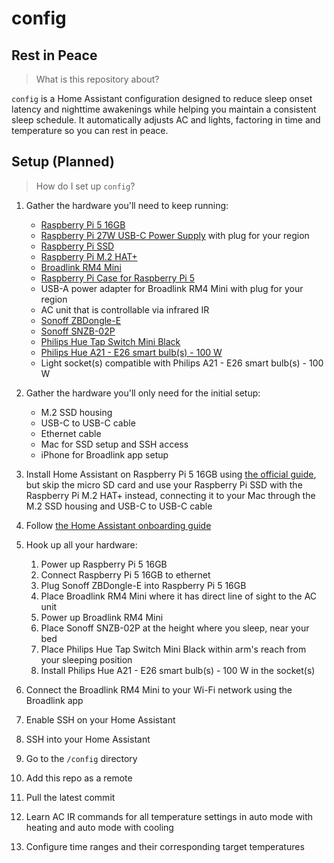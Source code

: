 # config

## Rest in Peace

> What is this repository about?

`config` is a Home Assistant configuration designed to reduce sleep onset latency and nighttime awakenings while helping you maintain a consistent sleep schedule. It automatically adjusts AC and lights, factoring in time and temperature so you can rest in peace.

## Setup (Planned)

> How do I set up `config`?

1. Gather the hardware you'll need to keep running:
   - [Raspberry Pi 5 16GB](https://www.raspberrypi.com/products/raspberry-pi-5)
   - [Raspberry Pi 27W USB-C Power Supply](https://www.raspberrypi.com/products/27w-power-supply) with plug for your region
   - [Raspberry Pi SSD](https://www.raspberrypi.com/products/ssd)
   - [Raspberry Pi M.2 HAT+](https://www.raspberrypi.com/products/m2-hat-plus)
   - [Broadlink RM4 Mini](https://www.broadlink.ae/product-page/broadlink-rm4-mini)
   - [Raspberry Pi Case for Raspberry Pi 5](https://www.raspberrypi.com/products/raspberry-pi-5-case)
   - USB-A power adapter for Broadlink RM4 Mini with plug for your region
   - AC unit that is controllable via infrared IR
   - [Sonoff ZBDongle-E](https://sonoff.tech/product/gateway-and-sensors/sonoff-zigbee-3-0-usb-dongle-plus-e)
   - [Sonoff SNZB-02P](https://sonoff.tech/product/gateway-and-sensors/snzb-02p)
   - [Philips Hue Tap Switch Mini Black](https://www.philips-hue.com/en-us/p/accessory-hue-tap-switch-mini-black/46677581954)
   - [Philips Hue A21 - E26 smart bulb(s) - 100 W](https://www.philips-hue.com/en-us/p/hue-white-and-color-ambiance-a21-e26-smart-bulb-100-w/046677562984)
   - Light socket(s) compatible with Philips A21 - E26 smart bulb(s) - 100 W

1. Gather the hardware you'll only need for the initial setup:
   - M.2 SSD housing
   - USB-C to USB-C cable
   - Ethernet cable
   - Mac for SSD setup and SSH access
   - iPhone for Broadlink app setup

1. Install Home Assistant on Raspberry Pi 5 16GB using [the official guide](https://www.home-assistant.io/installation/raspberrypi), but skip the micro SD card and use your Raspberry Pi SSD with the Raspberry Pi M.2 HAT+ instead, connecting it to your Mac through the M.2 SSD housing and USB-C to USB-C cable

1. Follow [the Home Assistant onboarding guide](https://www.home-assistant.io/getting-started/onboarding)

1. Hook up all your hardware:
   1. Power up Raspberry Pi 5 16GB
   1. Connect Raspberry Pi 5 16GB to ethernet
   1. Plug Sonoff ZBDongle-E into Raspberry Pi 5 16GB
   1. Place Broadlink RM4 Mini where it has direct line of sight to the AC unit
   1. Power up Broadlink RM4 Mini
   1. Place Sonoff SNZB-02P at the height where you sleep, near your bed
   1. Place Philips Hue Tap Switch Mini Black within arm's reach from your sleeping position
   1. Install Philips Hue A21 - E26 smart bulb(s) - 100 W in the socket(s)

1. Connect the Broadlink RM4 Mini to your Wi-Fi network using the Broadlink app

1. Enable SSH on your Home Assistant

1. SSH into your Home Assistant

1. Go to the `/config` directory

1. Add this repo as a remote

1. Pull the latest commit

1. Learn AC IR commands for all temperature settings in auto mode with heating and auto mode with cooling

1. Configure time ranges and their corresponding target temperatures

